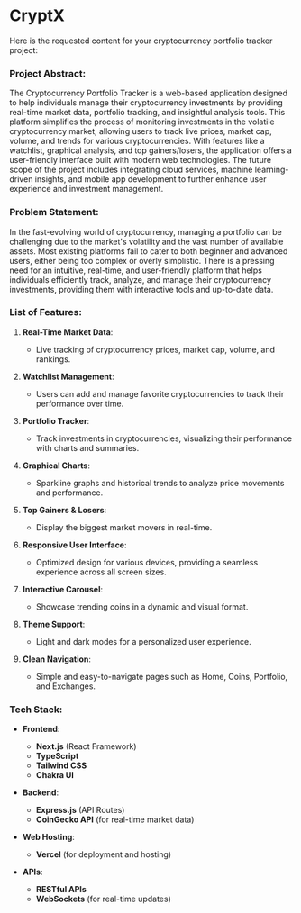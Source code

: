 # CryptX

Here is the requested content for your cryptocurrency portfolio tracker project:

### **Project Abstract:**

The Cryptocurrency Portfolio Tracker is a web-based application designed to help individuals manage their cryptocurrency investments by providing real-time market data, portfolio tracking, and insightful analysis tools. This platform simplifies the process of monitoring investments in the volatile cryptocurrency market, allowing users to track live prices, market cap, volume, and trends for various cryptocurrencies. With features like a watchlist, graphical analysis, and top gainers/losers, the application offers a user-friendly interface built with modern web technologies. The future scope of the project includes integrating cloud services, machine learning-driven insights, and mobile app development to further enhance user experience and investment management.

### **Problem Statement:**

In the fast-evolving world of cryptocurrency, managing a portfolio can be challenging due to the market's volatility and the vast number of available assets. Most existing platforms fail to cater to both beginner and advanced users, either being too complex or overly simplistic. There is a pressing need for an intuitive, real-time, and user-friendly platform that helps individuals efficiently track, analyze, and manage their cryptocurrency investments, providing them with interactive tools and up-to-date data.

### **List of Features:**

1. **Real-Time Market Data**:

   * Live tracking of cryptocurrency prices, market cap, volume, and rankings.
2. **Watchlist Management**:

   * Users can add and manage favorite cryptocurrencies to track their performance over time.
3. **Portfolio Tracker**:

   * Track investments in cryptocurrencies, visualizing their performance with charts and summaries.
4. **Graphical Charts**:

   * Sparkline graphs and historical trends to analyze price movements and performance.
5. **Top Gainers & Losers**:

   * Display the biggest market movers in real-time.
6. **Responsive User Interface**:

   * Optimized design for various devices, providing a seamless experience across all screen sizes.
7. **Interactive Carousel**:

   * Showcase trending coins in a dynamic and visual format.
8. **Theme Support**:

   * Light and dark modes for a personalized user experience.
9. **Clean Navigation**:

   * Simple and easy-to-navigate pages such as Home, Coins, Portfolio, and Exchanges.

### **Tech Stack:**

* **Frontend**:

  * **Next.js** (React Framework)
  * **TypeScript**
  * **Tailwind CSS**
  * **Chakra UI**

* **Backend**:

  * **Express.js** (API Routes)
  * **CoinGecko API** (for real-time market data)

* **Web Hosting**:

  * **Vercel** (for deployment and hosting)

* **APIs**:

  * **RESTful APIs**
  * **WebSockets** (for real-time updates)
